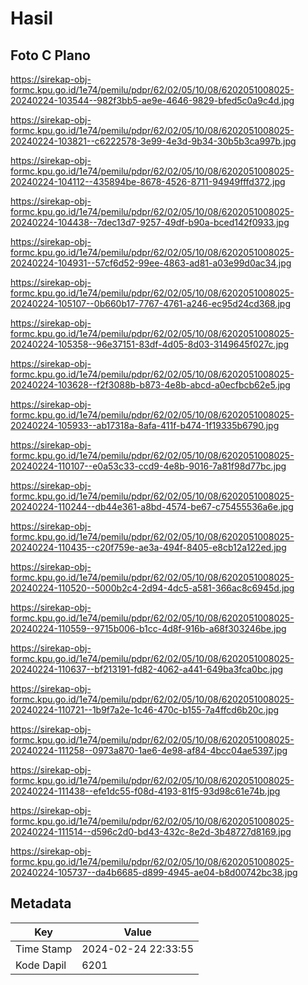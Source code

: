 # Hasil

## Foto C Plano

https://sirekap-obj-formc.kpu.go.id/1e74/pemilu/pdpr/62/02/05/10/08/6202051008025-20240224-103544--982f3bb5-ae9e-4646-9829-bfed5c0a9c4d.jpg

https://sirekap-obj-formc.kpu.go.id/1e74/pemilu/pdpr/62/02/05/10/08/6202051008025-20240224-103821--c6222578-3e99-4e3d-9b34-30b5b3ca997b.jpg

https://sirekap-obj-formc.kpu.go.id/1e74/pemilu/pdpr/62/02/05/10/08/6202051008025-20240224-104112--435894be-8678-4526-8711-94949fffd372.jpg

https://sirekap-obj-formc.kpu.go.id/1e74/pemilu/pdpr/62/02/05/10/08/6202051008025-20240224-104438--7dec13d7-9257-49df-b90a-bced142f0933.jpg

https://sirekap-obj-formc.kpu.go.id/1e74/pemilu/pdpr/62/02/05/10/08/6202051008025-20240224-104931--57cf6d52-99ee-4863-ad81-a03e99d0ac34.jpg

https://sirekap-obj-formc.kpu.go.id/1e74/pemilu/pdpr/62/02/05/10/08/6202051008025-20240224-105107--0b660b17-7767-4761-a246-ec95d24cd368.jpg

https://sirekap-obj-formc.kpu.go.id/1e74/pemilu/pdpr/62/02/05/10/08/6202051008025-20240224-105358--96e37151-83df-4d05-8d03-3149645f027c.jpg

https://sirekap-obj-formc.kpu.go.id/1e74/pemilu/pdpr/62/02/05/10/08/6202051008025-20240224-103628--f2f3088b-b873-4e8b-abcd-a0ecfbcb62e5.jpg

https://sirekap-obj-formc.kpu.go.id/1e74/pemilu/pdpr/62/02/05/10/08/6202051008025-20240224-105933--ab17318a-8afa-411f-b474-1f19335b6790.jpg

https://sirekap-obj-formc.kpu.go.id/1e74/pemilu/pdpr/62/02/05/10/08/6202051008025-20240224-110107--e0a53c33-ccd9-4e8b-9016-7a81f98d77bc.jpg

https://sirekap-obj-formc.kpu.go.id/1e74/pemilu/pdpr/62/02/05/10/08/6202051008025-20240224-110244--db44e361-a8bd-4574-be67-c75455536a6e.jpg

https://sirekap-obj-formc.kpu.go.id/1e74/pemilu/pdpr/62/02/05/10/08/6202051008025-20240224-110435--c20f759e-ae3a-494f-8405-e8cb12a122ed.jpg

https://sirekap-obj-formc.kpu.go.id/1e74/pemilu/pdpr/62/02/05/10/08/6202051008025-20240224-110520--5000b2c4-2d94-4dc5-a581-366ac8c6945d.jpg

https://sirekap-obj-formc.kpu.go.id/1e74/pemilu/pdpr/62/02/05/10/08/6202051008025-20240224-110559--9715b006-b1cc-4d8f-916b-a68f303246be.jpg

https://sirekap-obj-formc.kpu.go.id/1e74/pemilu/pdpr/62/02/05/10/08/6202051008025-20240224-110637--bf213191-fd82-4062-a441-649ba3fca0bc.jpg

https://sirekap-obj-formc.kpu.go.id/1e74/pemilu/pdpr/62/02/05/10/08/6202051008025-20240224-110721--1b9f7a2e-1c46-470c-b155-7a4ffcd6b20c.jpg

https://sirekap-obj-formc.kpu.go.id/1e74/pemilu/pdpr/62/02/05/10/08/6202051008025-20240224-111258--0973a870-1ae6-4e98-af84-4bcc04ae5397.jpg

https://sirekap-obj-formc.kpu.go.id/1e74/pemilu/pdpr/62/02/05/10/08/6202051008025-20240224-111438--efe1dc55-f08d-4193-81f5-93d98c61e74b.jpg

https://sirekap-obj-formc.kpu.go.id/1e74/pemilu/pdpr/62/02/05/10/08/6202051008025-20240224-111514--d596c2d0-bd43-432c-8e2d-3b48727d8169.jpg

https://sirekap-obj-formc.kpu.go.id/1e74/pemilu/pdpr/62/02/05/10/08/6202051008025-20240224-105737--da4b6685-d899-4945-ae04-b8d00742bc38.jpg


## Metadata

| Key        | Value               |
| ---------- | ------------------- |
| Time Stamp | 2024-02-24 22:33:55 |
| Kode Dapil | 6201                |



